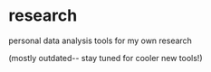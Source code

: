 # research
personal data analysis tools for my own research

(mostly outdated-- stay tuned for cooler new tools!)
